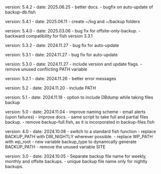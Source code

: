 version: 5.4.2
    - date: 2025.06.25
    - better docs.
    - bugfix on auto-update of backup-db.fish

version: 5.4.1
    - date: 2025.06.11
    - create ~/log and ~/backup folders

version: 5.4.0
    - date: 2025.03.06
    - bug fix for offsite-only-backup.
    - backward compatibility for fish version 3.3.1

version: 5.3.2
    - date: 2024.11.27
    - bug fix for auto-update

version: 5.3.1
    - date: 2024.11.27
    - bug fix for auto-update

version: 5.3.0
    - date: 2024.11.27
    - include version and update flags.
    - remove unused conflicting PATH variable

version: 5.2.1
    - date: 2024.11.26
    - better error messages

version: 5.2
    - date: 2024.11.20
    - include PATH

version: 5.1
    - date: 2024.11.18
    - option to include DBdump while taking files backup

version: 5.0
    - date: 2024.11.04
    - improve naming scheme
    - email alerts (upon failures)
    - improve docs.
    - same script to take full and partial files backup.
    - remove backup-full.fish, as it is incorporated in backup-files.fish

version: 4.0
    - date: 2024.10.08
    - switch to a standard fish function
    - replace BACKUP_PATH with DIR_NIGHTLY wherever possible.
    - replace WP_PATH with wp_root
    - new variable backup_type to dynamically generate BACKUP_PATH
    - remove the unused variable SITE

version: 3.0
    - date: 2024.10.05
    - Separate backup file name for weekly, monthly and offsite backups.
    - unique backup file name only for nightly backups.


